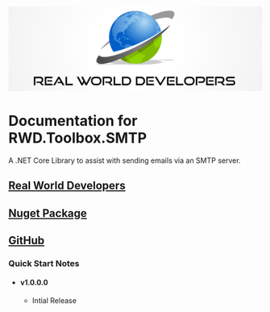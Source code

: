 [![Real World Developers Logo](images/RWDevs-header.jpg)](http://www.realworlddevelopers.com)

Documentation for RWD.Toolbox.SMTP
==================================
A .NET Core Library to assist with sending emails via an SMTP server.

[Real World Developers](https://www.realworlddevelopers.com)
-----------------------

[Nuget Package](https://www.nuget.org/packages/RWD.Toolbox.SMTP/)
---------------

[GitHub](https://github.com/RealWorldDevelopers/RWD.Toolbox.SMTP)
------------------

### Quick Start Notes
* #### v1.0.0.0  
	* Intial Release



